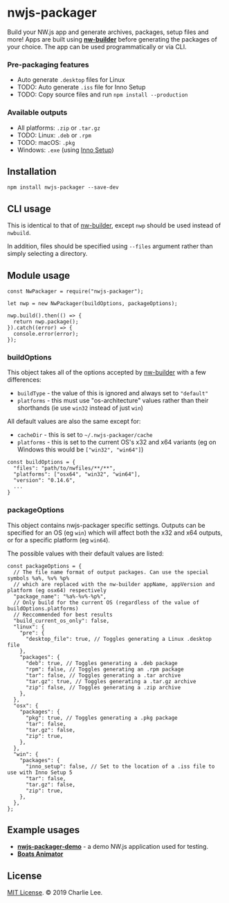 # nwjs-packager

Build your NW.js app and generate archives, packages, setup files and more! Apps are built using **[nw-builder](https://github.com/nwjs-community/nw-builder)** before generating the packages of your choice. The app can be used programmatically or via CLI.

### Pre-packaging features

* Auto generate `.desktop` files for Linux
* TODO: Auto generate `.iss` file for Inno Setup
* TODO: Copy source files and run `npm install --production`

### Available outputs

* All platforms: `.zip` or `.tar.gz`
* TODO: Linux: `.deb` or `.rpm`
* TODO: macOS: `.pkg`
* Windows: `.exe` (using [Inno Setup](http://www.jrsoftware.org/isinfo.php))

## Installation

`npm install nwjs-packager --save-dev`

## CLI usage

This is identical to that of [nw-builder](https://github.com/nwjs-community/nw-builder), except `nwp` should be used instead of `nwbuild`.

In addition, files should be specified using `--files` argument rather than simply selecting a directory.

## Module usage

```node
const NwPackager = require("nwjs-packager");

let nwp = new NwPackager(buildOptions, packageOptions);

nwp.build().then(() => {
  return nwp.package();
}).catch((error) => {
  console.error(error);
});
```

### buildOptions

This object takes all of the options accepted by [nw-builder](https://github.com/nwjs-community/nw-builder) with a few differences:

* `buildType` - the value of this is ignored and always set to `"default"`
* `platforms` - this must use "os-architecture" values rather than their shorthands (ie use `win32` instead of just `win`) 

All default values are also the same except for:

* `cacheDir` - this is set to `~/.nwjs-packager/cache`
* `platforms` - this is set to the current OS's x32 and x64 variants (eg on Windows this would be `["win32", "win64"]`)

```node
const buildOptions = {
  "files": "path/to/nwfiles/**/**",
  "platforms": ["osx64", "win32", "win64"],
  "version": "0.14.6",
  ...
}
```

### packageOptions

This object contains nwjs-packager specific settings. Outputs can be specified for an OS (eg `win`) which will affect both the x32 and x64 outputs, or for a specific platform (eg `win64`).

The possible values with their default values are listed:

```node
const packageOptions = {
  // The file name format of output packages. Can use the special symbols %a%, %v% %p%
  // which are replaced with the nw-builder appName, appVersion and platform (eg osx64) respectively
  "package_name": "%a%-%v%-%p%",
  // Only build for the current OS (regardless of the value of buildOptions.platforms)
  // Reccommended for best results
  "build_current_os_only": false,
  "linux": {
    "pre": {
      "desktop_file": true, // Toggles generating a Linux .desktop file
    },
    "packages": {
      "deb": true, // Toggles generating a .deb package
      "rpm": false, // Toggles generating an .rpm package
      "tar": false, // Toggles generating a .tar archive
      "tar.gz": true, // Toggles generating a .tar.gz archive
      "zip": false, // Toggles generating a .zip archive
    },
  },
  "osx": {
    "packages": {
      "pkg": true, // Toggles generating a .pkg package
      "tar": false,
      "tar.gz": false,
      "zip": true,
    },
  },
  "win": {
    "packages": {
      "inno_setup": false, // Set to the location of a .iss file to use with Inno Setup 5
      "tar": false,
      "tar.gz": false,
      "zip": true,
    },
  },
};
```

## Example usages

* **[nwjs-packager-demo](https://github.com/charlielee/nwjs-packager-demo)** - a demo NW.js application used for testing.
* **[Boats Animator](https://github.com/charlielee/boats-animator)**

## License

[MIT License](https://en.wikipedia.org/wiki/MIT_License). © 2019 Charlie Lee.


